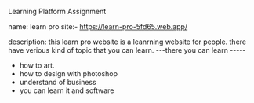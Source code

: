 Learning Platform Assignment

name: learn pro
site:- https://learn-pro-5fd65.web.app/

 description: this learn pro website is a leanrning website for people. there have verious kind of topic that you can learn. 
    ---there you can learn -----
 - how to art.
 - how to design with photoshop
 - understand of business
 - you can learn it and software 